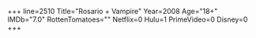 +++
line=2510
Title="Rosario + Vampire"
Year=2008
Age="18+"
IMDb="7.0"
RottenTomatoes=""
Netflix=0
Hulu=1
PrimeVideo=0
Disney=0
+++

